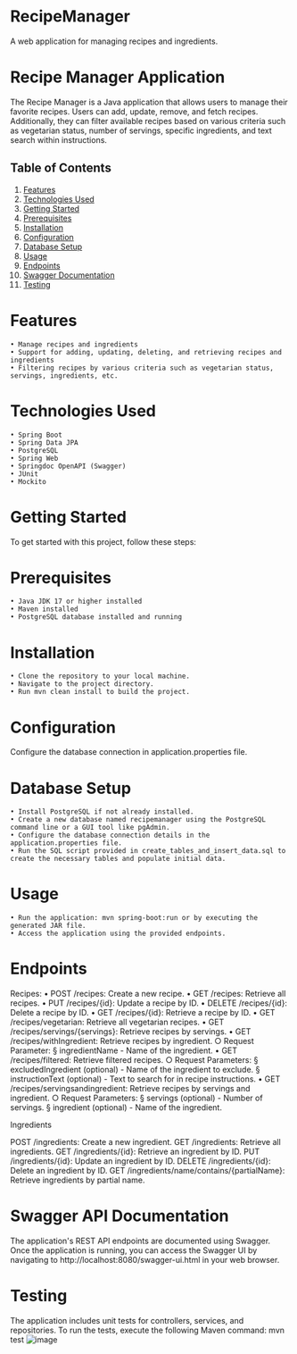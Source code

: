 # RecipeManager
A web application for managing recipes and ingredients.

# Recipe Manager Application

The Recipe Manager is a Java application that allows users to manage their favorite recipes. Users can add, update, remove, and fetch recipes. Additionally, they can filter available recipes based on various criteria such as vegetarian status, number of servings, specific ingredients, and text search within instructions.

## Table of Contents


1. [Features](#Features)
2. [Technologies Used](#technologies-used)
3. [Getting Started](#getting-started)
4. [Prerequisites](#prerequisites)
5. [Installation](#installation)
6. [Configuration](#configuration)
7. [Database Setup](#database-setup)
8. [Usage](#usage)
9. [Endpoints](#endpoints)
10. [Swagger Documentation](#swagger-documentation)
11. [Testing](#testing)

# Features

	• Manage recipes and ingredients
	• Support for adding, updating, deleting, and retrieving recipes and ingredients
	• Filtering recipes by various criteria such as vegetarian status, servings, ingredients, etc.


# Technologies Used

	• Spring Boot
	• Spring Data JPA 
	• PostgreSQL
	• Spring Web
	• Springdoc OpenAPI (Swagger)
	• JUnit
	• Mockito

# Getting Started

To get started with this project, follow these steps:

# Prerequisites

	• Java JDK 17 or higher installed
	• Maven installed
	• PostgreSQL database installed and running

# Installation
	• Clone the repository to your local machine.
	• Navigate to the project directory.
	• Run mvn clean install to build the project.

# Configuration

Configure the database connection in application.properties file.

# Database Setup

	• Install PostgreSQL if not already installed.
	• Create a new database named recipemanager using the PostgreSQL command line or a GUI tool like pgAdmin.
	• Configure the database connection details in the application.properties file.
	• Run the SQL script provided in create_tables_and_insert_data.sql to create the necessary tables and populate initial data.

# Usage
	• Run the application: mvn spring-boot:run or by executing the generated JAR file.
	• Access the application using the provided endpoints.

# Endpoints

Recipes:
	• POST /recipes: Create a new recipe.
	• GET /recipes: Retrieve all recipes.
	• PUT /recipes/{id}: Update a recipe by ID.
	• DELETE /recipes/{id}: Delete a recipe by ID.
	• GET /recipes/{id}: Retrieve a recipe by ID.
	• GET /recipes/vegetarian: Retrieve all vegetarian recipes.
	• GET /recipes/servings/{servings}: Retrieve recipes by servings.
	• GET /recipes/withIngredient: Retrieve recipes by ingredient. 
		○ Request Parameter: 
			§ ingredientName - Name of the ingredient.
	• GET /recipes/filtered: Retrieve filtered recipes. 
		○ Request Parameters:
			§ excludedIngredient (optional) - Name of the ingredient to exclude.
			§ instructionText (optional) - Text to search for in recipe instructions.
	• GET /recipes/servingsandingredient: Retrieve recipes by servings and ingredient.
		○ Request Parameters:
			§ servings (optional) - Number of servings.
			§ ingredient (optional) - Name of the ingredient.


Ingredients

POST /ingredients: Create a new ingredient.
GET /ingredients: Retrieve all ingredients.
GET /ingredients/{id}: Retrieve an ingredient by ID.
PUT /ingredients/{id}: Update an ingredient by ID.
DELETE /ingredients/{id}: Delete an ingredient by ID.
GET /ingredients/name/contains/{partialName}: Retrieve ingredients by partial name.

# Swagger API Documentation

The application's REST API endpoints are documented using Swagger. Once the application is running, you can access the Swagger UI by navigating to http://localhost:8080/swagger-ui.html in your web browser.

# Testing

The application includes unit tests for controllers, services, and repositories. To run the tests, execute the following Maven command: mvn test
![image](https://github.com/sumansameer/RecipeManager/assets/64070692/19401052-90c7-4ca0-9c90-8bd308186651)

